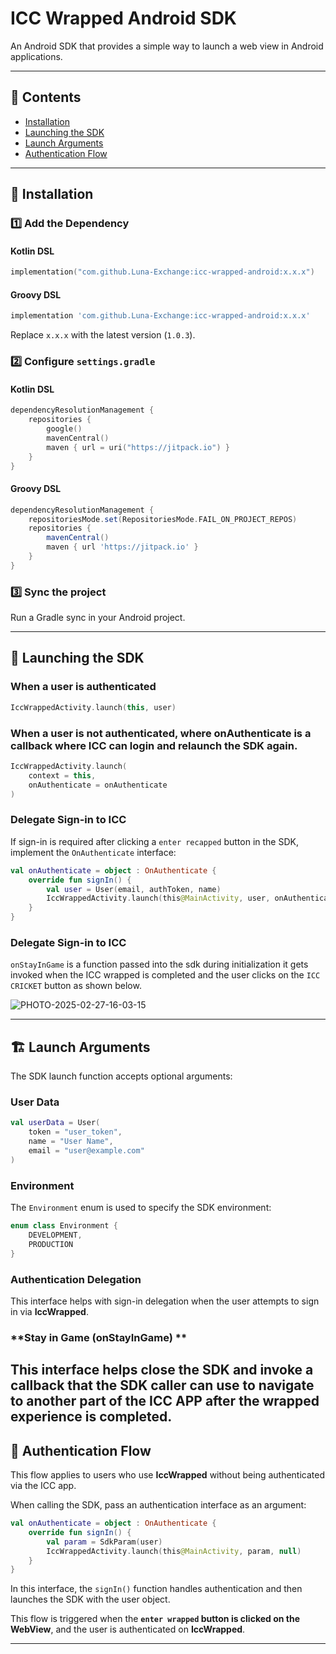 # ICC Wrapped Android SDK

An Android SDK that provides a simple way to launch a web view in Android applications.

---

## 📜 Contents
- [Installation](#installation)
- [Launching the SDK](#launching-the-sdk)
- [Launch Arguments](#launch-arguments)
- [Authentication Flow](#authentication-flow)

---

## 🚀 Installation

### 1️⃣ Add the Dependency

#### **Kotlin DSL**
```kotlin
implementation("com.github.Luna-Exchange:icc-wrapped-android:x.x.x")
```

#### **Groovy DSL**
```groovy
implementation 'com.github.Luna-Exchange:icc-wrapped-android:x.x.x'
```
Replace `x.x.x` with the latest version (`1.0.3`).

### 2️⃣ Configure `settings.gradle`

#### **Kotlin DSL**
```kotlin
dependencyResolutionManagement {
    repositories {
        google()
        mavenCentral()
        maven { url = uri("https://jitpack.io") }
    }
}
```

#### **Groovy DSL**
```groovy
dependencyResolutionManagement {
    repositoriesMode.set(RepositoriesMode.FAIL_ON_PROJECT_REPOS)
    repositories {
        mavenCentral()
        maven { url 'https://jitpack.io' }
    }
}
```

### 3️⃣ Sync the project
Run a Gradle sync in your Android project.

---

## 📲 Launching the SDK

### **When a user is authenticated**
```kotlin
IccWrappedActivity.launch(this, user)
```

### **When a user is not authenticated**, where onAuthenticate is a callback where ICC can login and relaunch the SDK again.
```kotlin
IccWrappedActivity.launch(
    context = this,
    onAuthenticate = onAuthenticate
)
```

### **Delegate Sign-in to ICC**
If sign-in is required after clicking a `enter recapped` button in the SDK, implement the `OnAuthenticate` interface:

```kotlin
val onAuthenticate = object : OnAuthenticate {
    override fun signIn() {
        val user = User(email, authToken, name)
        IccWrappedActivity.launch(this@MainActivity, user, onAuthenticate)
    }
}
```

### **Delegate Sign-in to ICC**
`onStayInGame` is a function passed into the sdk during initialization it gets invoked when the ICC wrapped is completed and the user clicks on the `ICC CRICKET` button as shown below.

![PHOTO-2025-02-27-16-03-15](https://github.com/user-attachments/assets/c5af385a-a0fe-4c55-86ff-22d414fd40c6)

---

## 🏗️ Launch Arguments
The SDK launch function accepts optional arguments:

### **User Data**
```kotlin
val userData = User(
    token = "user_token",
    name = "User Name",
    email = "user@example.com"
)
```

### **Environment**
The `Environment` enum is used to specify the SDK environment:

```kotlin
enum class Environment {
    DEVELOPMENT,
    PRODUCTION
}
```

### **Authentication Delegation**
This interface helps with sign-in delegation when the user attempts to sign in via **IccWrapped**.


### **Stay in Game (onStayInGame) **
This interface helps  close the SDK and invoke a callback that the SDK caller can use to navigate to another part of the ICC APP after the wrapped experience is completed.
---

## 🔐 Authentication Flow
This flow applies to users who use **IccWrapped** without being authenticated via the ICC app.

When calling the SDK, pass an authentication interface as an argument:

```kotlin
val onAuthenticate = object : OnAuthenticate {
    override fun signIn() {
        val param = SdkParam(user)
        IccWrappedActivity.launch(this@MainActivity, param, null)
    }
}
```

In this interface, the `signIn()` function handles authentication and then launches the SDK with the user object.

This flow is triggered when the **`enter wrapped` button is clicked on the WebView**, and the user is authenticated on **IccWrapped**.

---
